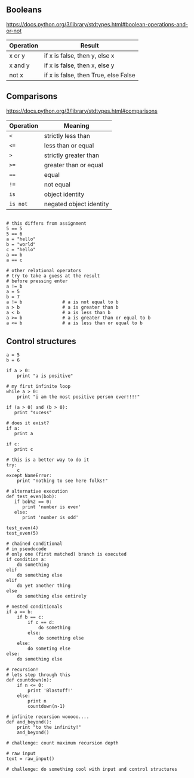 ## Booleans

https://docs.python.org/3/library/stdtypes.html#boolean-operations-and-or-not

| Operation      |           Result                      |
|----------------|---------------------------------------|
| x or y         | if x is false, then y, else x         |
| x and y        | if x is false, then x, else y         |
| not x          | if x is false, then True, else False  |


## Comparisons

https://docs.python.org/3/library/stdtypes.html#comparisons

| Operation | Meaning                 |
|-----------|-------------------------|
| `<`       | strictly less than      |
| `<=`      | less than or equal      |
| `>`       | strictly greater than   |
| `>=`      | greater than or equal   |
| `==`      | equal                   |
| `!=`	    | not equal               |
| `is`      | object identity         |
| `is not`  | negated object identity |

```

# this differs from assignment
5 == 5
5 == 6
a = "hello"
b = "world"
c = "hello"
a == b
a == c

# other relational operators
# try to take a guess at the result
# before pressing enter
a != b
a = 5
b = 7
a != b               # a is not equal to b
a > b                # a is greater than b
a < b                # a is less than b
a >= b               # a is greater than or equal to b
a <= b               # a is less than or equal to b
```

## Control structures

```
a = 5
b = 6

if a > 0:
    print "a is positive"

# my first infinite loop
while a > 0:
    print "i am the most positive person ever!!!!"

if (a > 0) and (b > 0):
   print "sucess"

# does it exist?
if a:
   print a

if c:
   print c

# this is a better way to do it
try:
    c
except NameError:
    print "nothing to see here folks!"

# alternative execution
def test_even(bob):
   if bob%2 == 0:
      print 'number is even'
   else:
      print 'number is odd'

test_even(4)
test_even(5)

# chained conditional
# in pseudocode
# only one (first matched) branch is executed
if condition a:
    do something
elif
    do something else
elif
    do yet another thing
else
    do something else entirely

# nested conditionals
if a == b:
    if b == c:
        if c == d:
            do something
        else:
            do something else
    else:
        do someting else
else:
    do something else

# recursion!
# lets step through this
def countdown(n):
    if n <= 0:
        print 'Blastoff!'
    else:
        print n
        countdown(n-1)

# infinite recursion wooooo....
def and_beyond():
    print "to the infinity!"
    and_beyond()

# challenge: count maximum recursion depth

# raw input
text = raw_input()

# challenge: do something cool with input and control structures
```
